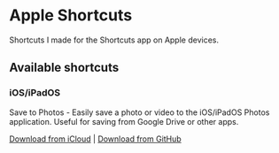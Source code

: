 # Apple Shortcuts
Shortcuts I made for the Shortcuts app on Apple devices.

## Available shortcuts
### iOS/iPadOS
Save to Photos - Easily save a photo or video to the iOS/iPadOS Photos application. Useful for saving from Google Drive or other apps.

[Download from iCloud](https://www.icloud.com/shortcuts/e500f0b52a9247789ca360c93919b0b4) | [Download from GitHub](https://github.com/infinitepower18/AppleShortcuts/raw/main/iOS/Save%20to%20Photos.shortcut)
